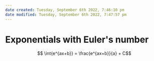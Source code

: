 ```yaml
---
date created: Tuesday, September 6th 2022, 7:46:10 pm
date modified: Tuesday, September 6th 2022, 7:47:57 pm
---
```


# Exponentials with Euler's number

$$ \int{e^{ax+b}} = \frac{e^{ax+b}}{a} + C$$